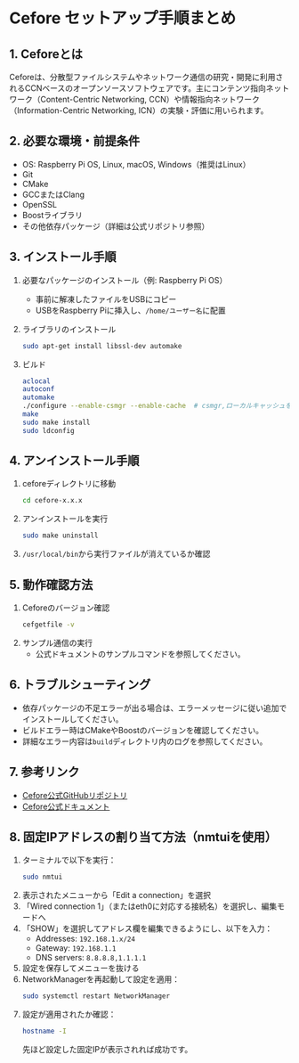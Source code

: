 
# Cefore セットアップ手順まとめ


## 1. Ceforeとは
Ceforeは、分散型ファイルシステムやネットワーク通信の研究・開発に利用されるCCNベースのオープンソースソフトウェアです。主にコンテンツ指向ネットワーク（Content-Centric Networking, CCN）や情報指向ネットワーク（Information-Centric Networking, ICN）の実験・評価に用いられます。


## 2. 必要な環境・前提条件
- OS: Raspberry Pi OS, Linux, macOS, Windows（推奨はLinux）
- Git
- CMake
- GCCまたはClang
- OpenSSL
- Boostライブラリ
- その他依存パッケージ（詳細は公式リポジトリ参照）


## 3. インストール手順
1. 必要なパッケージのインストール（例: Raspberry Pi OS）
   - 事前に解凍したファイルをUSBにコピー
   - USBをRaspberry Piに挿入し、`/home/ユーザー名`に配置

2. ライブラリのインストール
   ```sh
   sudo apt-get install libssl-dev automake
   ```

3. ビルド
   ```sh
   aclocal
   autoconf
   automake
   ./configure --enable-csmgr --enable-cache  # csmgr,ローカルキャッシュを有効化
   make
   sudo make install
   sudo ldconfig
   ```


## 4. アンインストール手順
1. ceforeディレクトリに移動
   ```sh
   cd cefore-x.x.x
   ```
2. アンインストールを実行
   ```sh
   sudo make uninstall
   ```
3. `/usr/local/bin`から実行ファイルが消えているか確認


## 5. 動作確認方法
1. Ceforeのバージョン確認
   ```sh
   cefgetfile -v
   ```
2. サンプル通信の実行
   - 公式ドキュメントのサンプルコマンドを参照してください。


## 6. トラブルシューティング
- 依存パッケージの不足エラーが出る場合は、エラーメッセージに従い追加でインストールしてください。
- ビルドエラー時はCMakeやBoostのバージョンを確認してください。
- 詳細なエラー内容は`build`ディレクトリ内のログを参照してください。


## 7. 参考リンク
- [Cefore公式GitHubリポジトリ](https://github.com/cefore/cefore)
- [Cefore公式ドキュメント](https://cefore.net/)


## 8. 固定IPアドレスの割り当て方法（nmtuiを使用）
1. ターミナルで以下を実行：
   ```sh
   sudo nmtui
   ```
2. 表示されたメニューから「Edit a connection」を選択
3. 「Wired connection 1」（またはeth0に対応する接続名）を選択し、編集モードへ
4. 「SHOW」を選択してアドレス欄を編集できるようにし、以下を入力：
   - Addresses: `192.168.1.x/24`
   - Gateway: `192.168.1.1`
   - DNS servers: `8.8.8.8,1.1.1.1`
5. 設定を保存してメニューを抜ける
6. NetworkManagerを再起動して設定を適用：
   ```sh
   sudo systemctl restart NetworkManager
   ```
7. 設定が適用されたか確認：
   ```sh
   hostname -I
   ```
   先ほど設定した固定IPが表示されれば成功です。
